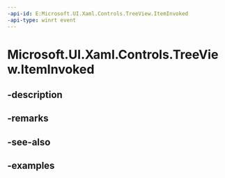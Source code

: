 ```yaml
---
-api-id: E:Microsoft.UI.Xaml.Controls.TreeView.ItemInvoked
-api-type: winrt event
---
```


<!-- Event syntax.
public event TypedEventHandler ItemInvoked<TreeView, TreeViewItemInvokedEventArgs>
-->

# Microsoft.UI.Xaml.Controls.TreeView.ItemInvoked

## -description

## -remarks

## -see-also

## -examples

